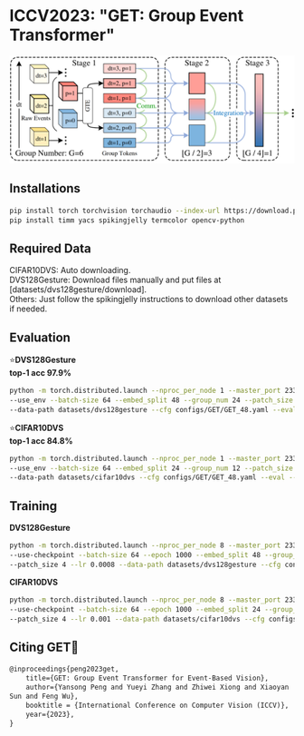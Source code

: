 # ICCV2023: "GET: Group Event Transformer"
![teaser width="200" height="200"](figures/teaser.png)
## Installations
```Bash 
pip install torch torchvision torchaudio --index-url https://download.pytorch.org/whl/cu117
pip install timm yacs spikingjelly termcolor opencv-python 
```

## Required Data
CIFAR10DVS: Auto downloading.<br />
DVS128Gesture: Download files manually and put files at [datasets/dvs128gesture/download].<br />
Others: Just follow the spikingjelly instructions to download other datasets if needed.

## Evaluation
⭐**DVS128Gesture**<br />
**top-1 acc 97.9%**
```Bash
python -m torch.distributed.launch --nproc_per_node 1 --master_port 23333 main.py \
--use_env --batch-size 64 --embed_split 48 --group_num 24 --patch_size 4 \
--data-path datasets/dvs128gesture --cfg configs/GET/GET_48.yaml --eval --resume checkpoints/GET_group24_gesture.pth
```
⭐**CIFAR10DVS**<br />
**top-1 acc 84.8%**
```Bash
python -m torch.distributed.launch --nproc_per_node 1 --master_port 23333 main.py \
--use_env --batch-size 64 --embed_split 24 --group_num 12 --patch_size 4 \
--data-path datasets/cifar10dvs --cfg configs/GET/GET_48.yaml --eval --resume checkpoints/GET_group12_cifar.pth
```

## Training
**DVS128Gesture**
```Bash
python -m torch.distributed.launch --nproc_per_node 8 --master_port 23333 main.py --use_env \
--use-checkpoint --batch-size 64 --epoch 1000 --embed_split 48 --group_num 24 \
--patch_size 4 --lr 0.0008 --data-path datasets/dvs128gesture --cfg configs/GET/GET_48.yaml
```
**CIFAR10DVS**
```Bash
python -m torch.distributed.launch --nproc_per_node 8 --master_port 23333 main.py --use_env \
--use-checkpoint --batch-size 64 --epoch 1000 --embed_split 24 --group_num 12 \
--patch_size 4 --lr 0.001 --data-path datasets/cifar10dvs --cfg configs/GET/GET_48.yaml
```

## Citing GET👏
```
@inproceedings{peng2023get,
    title={GET: Group Event Transformer for Event-Based Vision},
    author={Yansong Peng and Yueyi Zhang and Zhiwei Xiong and Xiaoyan Sun and Feng Wu},
    booktitle = {International Conference on Computer Vision (ICCV)},
    year={2023},
}
```
